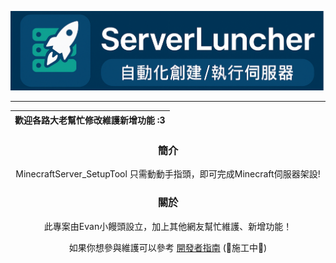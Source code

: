 <p align="center">
  <picture>
    <source media="(prefers-color-scheme: dark)" srcset="./docs/banner.png">
    <img src="./docs/banner.png">
  </picture>
</p>

---


<div align="center">
  
| 歡迎各路大老幫忙修改維護新增功能 :3 |
|----------------------------------------------|

<h3>
  簡介
</h3>
MinecraftServer_SetupTool 只需動動手指頭，即可完成Minecraft伺服器架設!

<h3>
  關於
</h3>
此專案由Evan小饅頭設立，加上其他網友幫忙維護、新增功能！

如果你想參與維護可以參考 [開發者指南](https://github.com/evan0513/MinecraftServer_SetupTool/docs/developer.md) (🚧施工中🚧)

</div>
